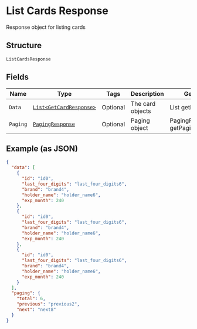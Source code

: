 
# List Cards Response

Response object for listing cards

## Structure

`ListCardsResponse`

## Fields

| Name | Type | Tags | Description | Getter | Setter |
|  --- | --- | --- | --- | --- | --- |
| `Data` | [`List<GetCardResponse>`](../../doc/models/get-card-response.md) | Optional | The card objects | List<GetCardResponse> getData() | setData(List<GetCardResponse> data) |
| `Paging` | [`PagingResponse`](../../doc/models/paging-response.md) | Optional | Paging object | PagingResponse getPaging() | setPaging(PagingResponse paging) |

## Example (as JSON)

```json
{
  "data": [
    {
      "id": "id0",
      "last_four_digits": "last_four_digits6",
      "brand": "brand4",
      "holder_name": "holder_name6",
      "exp_month": 240
    },
    {
      "id": "id0",
      "last_four_digits": "last_four_digits6",
      "brand": "brand4",
      "holder_name": "holder_name6",
      "exp_month": 240
    },
    {
      "id": "id0",
      "last_four_digits": "last_four_digits6",
      "brand": "brand4",
      "holder_name": "holder_name6",
      "exp_month": 240
    }
  ],
  "paging": {
    "total": 6,
    "previous": "previous2",
    "next": "next8"
  }
}
```

